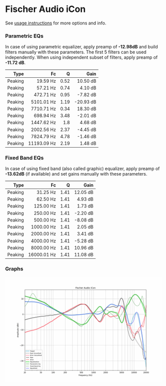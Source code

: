 # Fischer Audio iCon
See [usage instructions](https://github.com/jaakkopasanen/AutoEq#usage) for more options and info.

### Parametric EQs
In case of using parametric equalizer, apply preamp of **-12.98dB** and build filters manually
with these parameters. The first 5 filters can be used independently.
When using independent subset of filters, apply preamp of **-11.72 dB**.

| Type    | Fc          |    Q | Gain      |
|--------:|------------:|-----:|----------:|
| Peaking | 19.59 Hz    | 0.52 | 10.50 dB  |
| Peaking | 57.21 Hz    | 0.74 | 4.10 dB   |
| Peaking | 472.71 Hz   | 0.95 | -7.82 dB  |
| Peaking | 5101.01 Hz  | 1.19 | -20.93 dB |
| Peaking | 7710.71 Hz  | 0.34 | 18.30 dB  |
| Peaking | 698.94 Hz   | 3.48 | -2.01 dB  |
| Peaking | 1447.62 Hz  | 1.8  | 4.68 dB   |
| Peaking | 2002.56 Hz  | 2.37 | -4.45 dB  |
| Peaking | 7824.79 Hz  | 4.78 | -1.46 dB  |
| Peaking | 11193.09 Hz | 2.19 | 1.48 dB   |

### Fixed Band EQs
In case of using fixed band (also called graphic) equalizer, apply preamp of **-13.62dB**
(if available) and set gains manually with these parameters.

| Type    | Fc          |    Q | Gain     |
|--------:|------------:|-----:|---------:|
| Peaking | 31.25 Hz    | 1.41 | 12.05 dB |
| Peaking | 62.50 Hz    | 1.41 | 4.93 dB  |
| Peaking | 125.00 Hz   | 1.41 | 1.73 dB  |
| Peaking | 250.00 Hz   | 1.41 | -2.20 dB |
| Peaking | 500.00 Hz   | 1.41 | -8.08 dB |
| Peaking | 1000.00 Hz  | 1.41 | 2.05 dB  |
| Peaking | 2000.00 Hz  | 1.41 | 3.41 dB  |
| Peaking | 4000.00 Hz  | 1.41 | -5.28 dB |
| Peaking | 8000.00 Hz  | 1.41 | 10.96 dB |
| Peaking | 16000.01 Hz | 1.41 | 11.08 dB |

### Graphs
![](./Fischer%20Audio%20iCon.png)